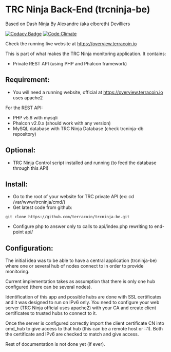 # TRC Ninja Back-End (trcninja-be)
Based on Dash Ninja By Alexandre (aka elbereth) Devilliers

[![Codacy Badge](https://api.codacy.com/project/badge/Grade/f4a2d60364cd4c1cb34c81e23453f62a)](https://www.codacy.com/app/terracoin/trcninja-re?utm_source=github.com&amp;utm_medium=referral&amp;utm_content=terracoin/trcninja-be&amp;utm_campaign=Badge_Grade)
[![Code Climate](https://codeclimate.com/github/terracoin/trcninja-be/badges/gpa.svg)](https://codeclimate.com/github/terracoin/trcninja-be)

Check the running live website at https://overview.terracoin.io

This is part of what makes the TRC Ninja monitoring application.
It contains:
- Private REST API (using PHP and Phalcon framework)

## Requirement:
* You will need a running website, official at https://overview.terracoin.io uses apache2

For the REST API:
* PHP v5.6 with mysqli
* Phalcon v2.0.x (should work with any version)
* MySQL database with TRC Ninja Database (check trcninja-db repository)

## Optional:
* TRC Ninja Control script installed and running (to feed the database through this API)

## Install:
* Go to the root of your website for TRC private API (ex: cd /var/www/trcninja/cmd/)
* Get latest code from github:
```shell
git clone https://github.com/terracoin/trcninja-be.git
```

* Configure php to answer only to calls to api/index.php rewriting to end-point api/

## Configuration:
The initial idea was to be able to have a central application (trcninja-be) where one or several hub of nodes connect to in order to provide monitoring.

Current implementation takes as assumption that there is only one hub configured (there can be several nodes).

Identification of this app and possible hubs are done with SSL certificates and it was designed to run on IPv6 only.
You need to configure your web server (TRC Ninja official uses apache2) with your CA and create client certificates to trusted hubs to connect to it.

Once the server is configured correctly import the client certificate CN into cmd_hub to give access to that hub (this can be a remote host or ::1). Both the certificate and IPv6 are checked to match and give access.

Rest of documentation is not done yet (if ever).

